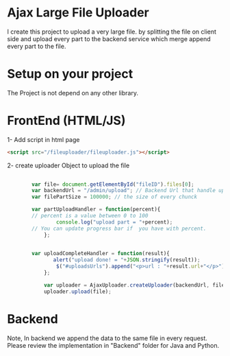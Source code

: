 # Ajax Large File Uploader

I create this project to upload a very large file. by splitting the file on client side and upload every part to the backend service which merge append every part to the file.


# Setup on your project

The Project is not depend on any other library.


# FrontEnd (HTML/JS)
1- Add script in html page
```html
<script src="/fileuploader/fileuploader.js"></script>
```
2- create uploader Object to upload the file
```javascript
 		
	    var file= document.getElementById("fileID").files[0];
	    var backendUrl = "/admin/upload"; // Backend Url that handle uploaded chuncks
	    var filePartSize = 100000; // the size of every chunck

	    var partUploadHandler = function(percent){
		// percent is a value between 0 to 100
                console.log("upload part = "+percent);
		// You can update progress bar if  you have with percent.
            };

	
	    var uploadCompleteHandler = function(result){
               alert("upload done! = "+JSON.stringify(result));
                $("#uploadsUrls").append("<p>url : "+result.url+"</p>")
            };

            var uploader = AjaxUploader.createUploader(backendUrl, filePartSize, partUploadHandler, uploadCompleteHandler);
            uploader.upload(file);
```


# Backend
 
Note, In backend we append the data to the same file in every request.
Please review the implementation in "Backend" folder for Java and Python.



